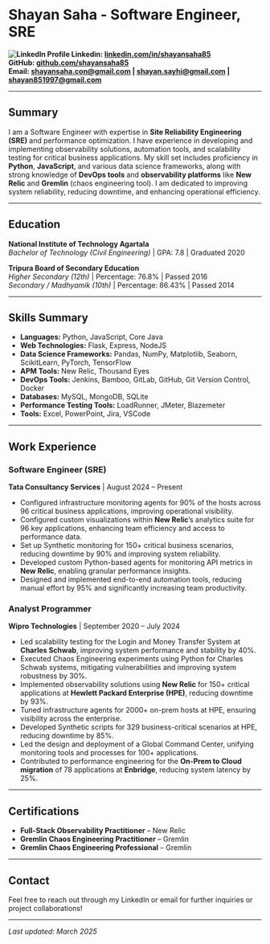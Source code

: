 # Shayan Saha - Software Engineer, SRE

**![LinkedIn Profile](https://upload.wikimedia.org/wikipedia/commons/0/01/LinkedIn_Logo_2013.svg) Linkedin: [linkedin.com/in/shayansaha85](https://linkedin.com/in/shayansaha85)** <br>
**GitHub: [github.com/shayansaha85](https://github.com/shayansaha85)** <br>
**Email: shayansaha.con@gmail.com | shayan.sayhi@gmail.com | shayan851997@gmail.com** <br>

---

## Summary

I am a Software Engineer with expertise in **Site Reliability Engineering (SRE)** and performance optimization. I have experience in developing and implementing observability solutions, automation tools, and scalability testing for critical business applications. My skill set includes proficiency in **Python**, **JavaScript**, and various data science frameworks, along with strong knowledge of **DevOps tools** and **observability platforms** like **New Relic** and **Gremlin** (chaos engineering tool). I am dedicated to improving system reliability, reducing downtime, and enhancing operational efficiency.

---

## Education

**National Institute of Technology Agartala**  
*Bachelor of Technology (Civil Engineering)* | GPA: 7.8 | Graduated 2020

**Tripura Board of Secondary Education**  
*Higher Secondary (12th)* | Percentage: 76.8% | Passed 2016  
*Secondary / Madhyamik (10th)* | Percentage: 86.43% | Passed 2014

---

## Skills Summary

- **Languages:** Python, JavaScript, Core Java
- **Web Technologies:** Flask, Express, NodeJS
- **Data Science Frameworks:** Pandas, NumPy, Matplotlib, Seaborn, ScikitLearn, PyTorch, TensorFlow
- **APM Tools:** New Relic, Thousand Eyes
- **DevOps Tools:** Jenkins, Bamboo, GitLab, GitHub, Git Version Control, Docker
- **Databases:** MySQL, MongoDB, SQLite
- **Performance Testing Tools:** LoadRunner, JMeter, Blazemeter
- **Tools:** Excel, PowerPoint, Jira, VSCode

---

## Work Experience

### Software Engineer (SRE)  
**Tata Consultancy Services** | August 2024 – Present

- Configured infrastructure monitoring agents for 90% of the hosts across 96 critical business applications, improving operational visibility.
- Configured custom visualizations within **New Relic**’s analytics suite for 96 key applications, enhancing team efficiency and access to performance data.
- Set up Synthetic monitoring for 150+ critical business scenarios, reducing downtime by 90% and improving system reliability.
- Developed custom Python-based agents for monitoring API metrics in **New Relic**, enabling granular performance insights.
- Designed and implemented end-to-end automation tools, reducing manual effort by 95% and significantly increasing team productivity.

### Analyst Programmer  
**Wipro Technologies** | September 2020 – July 2024

- Led scalability testing for the Login and Money Transfer System at **Charles Schwab**, improving system performance and stability by 40%.
- Executed Chaos Engineering experiments using Python for Charles Schwab systems, mitigating vulnerabilities and improving system robustness by 30%.
- Implemented observability solutions using **New Relic** for 150+ critical applications at **Hewlett Packard Enterprise (HPE)**, reducing downtime by 93%.
- Tuned infrastructure agents for 2000+ on-prem hosts at HPE, ensuring visibility across the enterprise.
- Developed Synthetic scripts for 329 business-critical scenarios at HPE, reducing downtime by 85%.
- Led the design and deployment of a Global Command Center, unifying monitoring tools and processes for 100+ applications.
- Contributed to performance engineering for the **On-Prem to Cloud migration** of 78 applications at **Enbridge**, reducing system latency by 25%.

---

## Certifications

- **Full-Stack Observability Practitioner** – New Relic
- **Gremlin Chaos Engineering Practitioner** – Gremlin
- **Gremlin Chaos Engineering Professional** – Gremlin

---

## Contact

Feel free to reach out through my LinkedIn or email for further inquiries or project collaborations!

---

*Last updated: March 2025*
